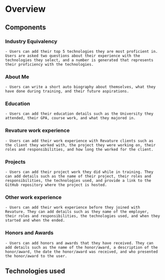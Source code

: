 # Overview

## Components

### Industry Equivalency
    - Users can add their top 5 technologies they are most proficient in. Users are asked two questions about their experience with the technologies they select, and a number is generated that represents their proficiency with the technologies.

### About Me
    - Users can write a short auto biography about themselves, what they have done during training, and their future aspirations.

### Education
    - Users can add their education details such as the University they attended, their GPA, course work, and what they majored in.

### Revature work experience
    - Users can add their work experience with Revature clients such as the client they worked with, the project they were working on, their roles and responsibilities, and how long the worked for the client.

### Projects
    - Users can add their project work they did while in training. They can add details such as the name of their project, their roles and responsibilities, the technologies used, and provide a link to the GitHub repository where the project is hosted.

### Other work experience
    - Users can add their work experience before they joined with Revature. They can add details such as they name of the employer, their roles and responsibilities, the technologies used, and when they started and when the ended.

### Honors and Awards
    - Users can add honors and awards that they have received. They can add details such as the name of the honor/award, a description of the honor/award, the date the honor/award was received, and who presented the honor/award to the user.

## Technologies used

